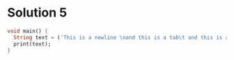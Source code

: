 # Solution 5

```dart
void main() {
  String text = ('This is a newline \nand this is a tab\t and this is a backlash \\');
  print(text);
}
```
